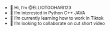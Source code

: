 - 👋 Hi, I’m @ELLIOTGOHARI123
- 👀 I’m interested in Python C++ JAVA
- 🌱 I’m currently learning how to work in Tiktok
- 💞️ I’m looking to collaborate on cut short video


<!---
ELLIOTGOHARI123/ELLIOTGOHARI123 is a ✨ special ✨ repository because its `README.md` (this file) appears on your GitHub profile.
You can click the Preview link to take a look at your changes.
--->

